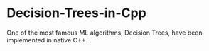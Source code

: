 # Decision-Trees-in-Cpp
One of the most famous ML algorithms, Decision Trees, have been implemented in native C++.
